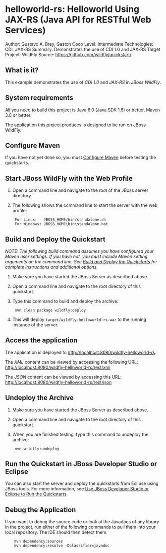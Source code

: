 helloworld-rs: Helloworld Using JAX-RS (Java API for RESTful Web Services)
==========================================================================
Author: Gustavo A. Brey, Gaston Coco
Level: Intermediate
Technologies: CDI, JAX-RS
Summary: Demonstrates the use of CDI 1.0 and JAX-RS
Target Project: WildFly
Source: <https://github.com/wildfly/quickstart/>

What is it?
-----------

This example demonstrates the use of *CDI 1.0* and *JAX-RS* in *JBoss WildFly*.


System requirements
-------------------

All you need to build this project is Java 6.0 (Java SDK 1.6) or better, Maven 3.0 or better.

The application this project produces is designed to be run on JBoss WildFly.

 
Configure Maven
---------------

If you have not yet done so, you must [Configure Maven](../README.md#mavenconfiguration) before testing the quickstarts.


Start JBoss WildFly with the Web Profile
-------------------------

1. Open a command line and navigate to the root of the JBoss server directory.
2. The following shows the command line to start the server with the web profile:

        For Linux:   JBOSS_HOME/bin/standalone.sh
        For Windows: JBOSS_HOME\bin\standalone.bat

 
Build and Deploy the Quickstart
-------------------------

_NOTE: The following build command assumes you have configured your Maven user settings. If you have not, you must include Maven setting arguments on the command line. See [Build and Deploy the Quickstarts](../README.md#buildanddeploy) for complete instructions and additional options._

1. Make sure you have started the JBoss Server as described above.
2. Open a command line and navigate to the root directory of this quickstart.
3. Type this command to build and deploy the archive:

        mvn clean package wildfly:deploy

4. This will deploy `target/wildfly-helloworld-rs.war` to the running instance of the server.


Access the application 
---------------------

The application is deployed to <http://localhost:8080/wildfly-helloworld-rs>.

The *XML* content can be viewed by accessing the following URL: <http://localhost:8080/wildfly-helloworld-rs/rest/xml>

The *JSON* content can be viewed by accessing this URL: <http://localhost:8080/wildfly-helloworld-rs/rest/json>


Undeploy the Archive
--------------------

1. Make sure you have started the JBoss Server as described above.
2. Open a command line and navigate to the root directory of this quickstart.
3. When you are finished testing, type this command to undeploy the archive:

        mvn wildfly:undeploy


Run the Quickstart in JBoss Developer Studio or Eclipse
-------------------------------------
You can also start the server and deploy the quickstarts from Eclipse using JBoss tools. For more information, see [Use JBoss Developer Studio or Eclipse to Run the Quickstarts](../README.md#useeclipse) 


Debug the Application
------------------------------------

If you want to debug the source code or look at the Javadocs of any library in the project, run either of the following commands to pull them into your local repository. The IDE should then detect them.

        mvn dependency:sources
        mvn dependency:resolve -Dclassifier=javadoc